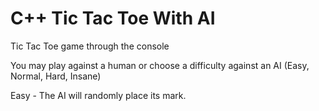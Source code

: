 # C++ Tic Tac Toe With AI

Tic Tac Toe game through the console

You may play against a human or choose a difficulty against an AI (Easy, Normal, Hard, Insane)

Easy - The AI will randomly place its mark.
